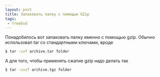```yaml
---
layout: post
title: Запаковать папку с помощью GZip
tags:
 - freebsd
---
```


Понадобилось вот запаковать папку именно с помощью gzip. Обычно использовал tar со стандартными ключами, вроде

``` bash
$ tar -cvf archive.tar folder
```

А для того, чтобы применять сжатие gzip надо делать так

``` bash
$ tar -cvzf archive.tgz folder
```
